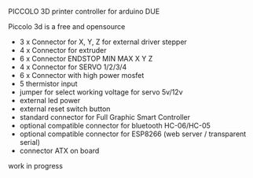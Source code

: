 
PICCOLO 3D printer controller for arduino DUE

Piccolo 3d is a free and opensource

- 3 x Connector for X, Y, Z for external driver stepper
- 4 x Connector for extruder
- 6 x Connector ENDSTOP MIN MAX X Y Z
- 4 x Connector for SERVO 1/2/3/4
- 6 x Connector with high power mosfet
- 5 thermistor input 
- jumper for select working voltage for servo 5v/12v
- external led power 
- external reset switch button
- standard connector for Full Graphic Smart Controller
- optional compatible connector for bluetooth HC-06/HC-05
- optional compatible connector for ESP8266 (web server / transparent serial)
- connector ATX on board 

work in progress




